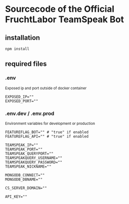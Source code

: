 # Sourcecode of the Official FruchtLabor TeamSpeak Bot

## installation

```
npm install
```

## required files

### .env

<sub>Exposed ip and port outside of docker container

```
EXPOSED_IP=""
EXPOSED_PORT=""
```

### .env.dev / .env.prod

<sub>Environment variables for development or production

```
FEATUREFLAG_BOT="" # "true" if enabled
FEATUREFLAG_API="" # "true" if enabled

TEAMSPEAK_IP=""
TEAMSPEAK_PORT=""
TEAMSPEAK_QUERYPORT=""
TEAMSPEAKQUERY_USERNAME=""
TEAMSPEAKQUERY_PASSWORD=""
TEAMSPEAK_NICKNAME=""

MONGODB_CONNECT=""
MONGODB_DBNAME=""

CS_SERVER_DOMAIN=""

API_KEY=""
```
